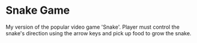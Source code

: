 # Snake Game
My version of the popular video game 'Snake'. Player must control the snake's direction using the arrow keys and pick up food to grow the snake.